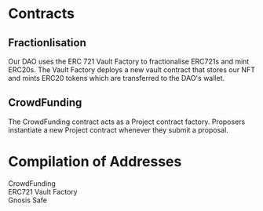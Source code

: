 # Contracts
## Fractionlisation
Our DAO uses the ERC 721 Vault Factory to fractionalise ERC721s and mint ERC20s. The Vault Factory deploys a new vault contract that stores our NFT and mints ERC20 tokens which are transferred to the DAO's wallet.
## CrowdFunding
The CrowdFunding contract acts as a Project contract factory. Proposers instantiate a new Project contract whenever they submit a proposal.


# Compilation of Addresses
CrowdFunding   
ERC721 Vault Factory  
Gnosis Safe
